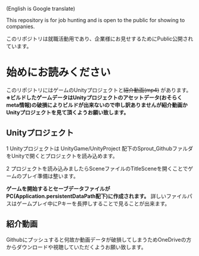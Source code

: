 (English is Google translate)

 This repository is for job hunting and is open to the public for showing to companies.

このリポジトリは就職活動用であり、企業様にお見せするためにPublic公開されています。

# 始めにお読みください
このリポジトリにはゲームのUnityプロジェクトと~~紹介動画(mp4)~~ があります。
**※ビルドしたゲームデータはUnityプロジェクトのアセットデータ(おそらくmeta情報)の破損によりビルドが出来ないので申し訳ありませんが紹介動画かUnityプロジェクトを見て頂くようお願い致します。**

## Unityプロジェクト
1 Unityプロジェクトは UnityGame/UnityProject 配下のSprout_GithubファルダをUnityで開くとプロジェクトを読み込めます。

2 プロジェクトを読み込みましたらSceneファイルのTitleSceneを開くことでゲームのプレイ準備は整います。

**ゲームを開始するとセーブデータファイルがPC(Application.persistentDataPath配下)に作成されます。** 詳しいファイルパスはゲームプレイ中にPキーを長押しすることで見ることが出来ます。

## 紹介動画
Githubにプッシュすると何故か動画データが破損してしまうためOneDriveの方からダウンロードや視聴していただくようお願い致します。
